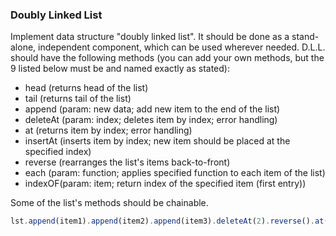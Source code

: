 ### Doubly Linked List
Implement data structure "doubly linked list". It should be done as a stand-alone, independent component, which can be used wherever needed. D.L.L. should have the following methods (you can add your own methods, but the 9 listed below must be and named exactly as stated):
* head (returns head of the list)
* tail (returns tail of the list)
* append (param: new data; add new item to the end of the list) 
* deleteAt (param: index; deletes item by index; error handling)
* at (returns item by index; error handling)
* insertAt (inserts item by index; new item should be placed at the specified index)
* reverse (rearranges the list's items back-to-front)
* each (param: function; applies specified function to each item of the list)
* indexOF(param: item; return index of the specified item (first entry))

Some of the list's methods should be chainable.
```javascript 
lst.append(item1).append(item2).append(item3).deleteAt(2).reverse().at(0)
```
